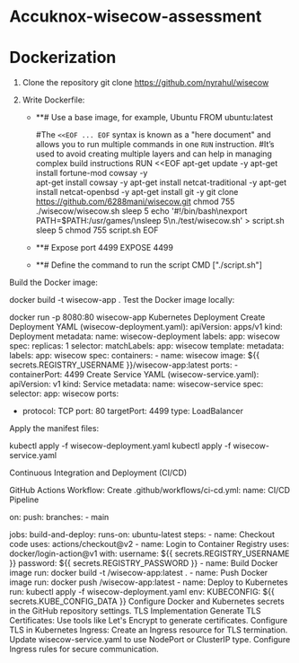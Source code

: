 # Accuknox-wisecow-assessment
# Dockerization
1. Clone the repository git clone https://github.com/nyrahul/wisecow

2. Write Dockerfile:

    * **# Use a base image, for example, Ubuntu
       FROM ubuntu:latest

      #The `<<EOF ... EOF` syntax is known as a "here document" and allows you to run multiple commands in one `RUN` instruction.
      #It’s used to avoid creating multiple layers and can help in managing complex build instructions
      RUN <<EOF
      apt-get update -y
      apt-get install fortune-mod cowsay -y \
      apt-get install cowsay -y
      apt-get install netcat-traditional -y
      apt-get install netcat-openbsd -y
      apt-get install git -y
      git clone https://github.com/6288mani/wisecow.git
      chmod 755 ./wisecow/wisecow.sh
      sleep 5
      echo '#!/bin/bash\nexport PATH=$PATH:/usr/games/\nsleep 5\n./test/wisecow.sh' > script.sh
      sleep 5
      chmod 755 script.sh
      EOF
    * **# Expose port 4499
      EXPOSE 4499
    *  **# Define the command to run the script
      CMD ["./script.sh"]

Build the Docker image:

docker build -t wisecow-app .
Test the Docker image locally:

docker run -p 8080:80 wisecow-app
Kubernetes Deployment
Create Deployment YAML (wisecow-deployment.yaml):
apiVersion: apps/v1
kind: Deployment
metadata:
  name: wisecow-deployment
  labels:
    app: wisecow
spec:
  replicas: 1
  selector:
    matchLabels:
      app: wisecow
  template:
    metadata:
      labels:
        app: wisecow
    spec:
      containers:
      - name: wisecow
        image: ${{ secrets.REGISTRY_USERNAME }}/wisecow-app:latest
        ports:
        - containerPort: 4499
Create Service YAML (wisecow-service.yaml):
apiVersion: v1
kind: Service
metadata:
  name: wisecow-service
spec:
  selector:
    app: wisecow
  ports:
  - protocol: TCP
    port: 80
    targetPort: 4499
  type: LoadBalancer

Apply the manifest files:

kubectl apply -f wisecow-deployment.yaml
kubectl apply -f wisecow-service.yaml

Continuous Integration and Deployment (CI/CD)

GitHub Actions Workflow:
Create .github/workflows/ci-cd.yml:
name: CI/CD Pipeline

on:
  push:
    branches:
      - main

jobs:
  build-and-deploy:
    runs-on: ubuntu-latest
    steps:
    - name: Checkout code
      uses: actions/checkout@v2
    - name: Login to Container Registry
      uses: docker/login-action@v1
      with:
        username: ${{ secrets.REGISTRY_USERNAME }}
        password: ${{ secrets.REGISTRY_PASSWORD }}
    - name: Build Docker image
      run: docker build -t <your-container-registry>/wisecow-app:latest .
    - name: Push Docker image
      run: docker push <your-container-registry>/wisecow-app:latest
    - name: Deploy to Kubernetes
      run: kubectl apply -f wisecow-deployment.yaml
      env:
        KUBECONFIG: ${{ secrets.KUBE_CONFIG_DATA }}
Configure Docker and Kubernetes secrets in the GitHub repository settings.
TLS Implementation
Generate TLS Certificates:
Use tools like Let's Encrypt to generate certificates.
Configure TLS in Kubernetes Ingress:
Create an Ingress resource for TLS termination.
Update wisecow-service.yaml to use NodePort or ClusterIP type.
Configure Ingress rules for secure communication.
